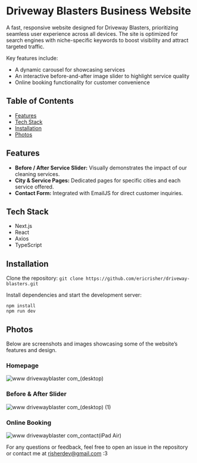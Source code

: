 # Driveway Blasters Business Website

A fast, responsive website designed for Driveway Blasters, prioritizing seamless user experience across all devices. The site is optimized for search engines with niche-specific keywords to boost visibility and attract targeted traffic.

Key features include:
- A dynamic carousel for showcasing services
- An interactive before-and-after image slider to highlight service quality
- Online booking functionality for customer convenience

## Table of Contents

- [Features](#features)
- [Tech Stack](#tech-stack)
- [Installation](#installation)
- [Photos](#photos)

## Features

- **Before / After Service Slider:** Visually demonstrates the impact of our cleaning services.
- **City & Service Pages:** Dedicated pages for specific cities and each service offered.
- **Contact Form:** Integrated with EmailJS for direct customer inquiries.

## Tech Stack

- Next.js
- React
- Axios
- TypeScript

## Installation

Clone the repository:
`git clone https://github.com/ericrisher/driveway-blasters.git`

Install dependencies and start the development server:
```
npm install
npm run dev
```

## Photos

Below are screenshots and images showcasing some of the website’s features and design.

### Homepage
![www drivewayblaster com_(desktop)](https://github.com/user-attachments/assets/4102b66b-3300-4237-8250-8e0a22c47f94)

### Before & After Slider
![www drivewayblaster com_(desktop) (1)](https://github.com/user-attachments/assets/f31b093c-6dd8-48fe-bf36-dde54997ee3a)

### Online Booking
![www drivewayblaster com_contact(iPad Air)](https://github.com/user-attachments/assets/c4802d4c-3186-418d-bd29-cf055b722f5e)




For any questions or feedback, feel free to open an issue in the repository or contact me at risherdev@gmail.com :3

